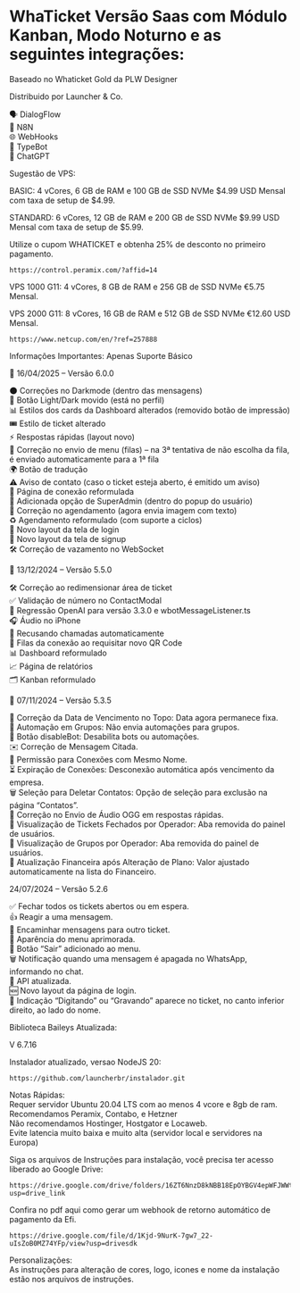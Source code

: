 # WhaTicket Versão Saas com Módulo Kanban, Modo Noturno e as seguintes integrações:</br>

Baseado no Whaticket Gold da PLW Designer

Distribuido por Launcher & Co.

🗣️ DialogFlow</br>
🔄 N8N</br>
🌐 WebHooks</br>
🤖 TypeBot</br>
💬 ChatGPT</br>

Sugestão de VPS:

BASIC: 4 vCores, 6 GB de RAM e 100 GB de SSD NVMe $4.99 USD Mensal com taxa de setup de $4.99.

STANDARD: 6 vCores, 12 GB de RAM e 200 GB de SSD NVMe $9.99 USD Mensal com taxa de setup de $5.99.

Utilize o cupom WHATICKET e obtenha 25% de desconto no primeiro pagamento.

```
https://control.peramix.com/?affid=14
```

VPS 1000 G11: 4 vCores, 8 GB de RAM e 256 GB de SSD NVMe €5.75 Mensal.

VPS 2000 G11: 8 vCores, 16 GB de RAM e 512 GB de SSD NVMe €12.60 USD Mensal.

```
https://www.netcup.com/en/?ref=257888
```

Informações Importantes:
Apenas Suporte Básico

📅 16/04/2025 – Versão 6.0.0

🌑 Correções no Darkmode (dentro das mensagens)</br>
🔄 Botão Light/Dark movido (está no perfil)</br>
📊 Estilos dos cards da Dashboard alterados (removido botão de impressão)</br>
🎟️ Estilo de ticket alterado</br>
⚡ Respostas rápidas (layout novo)</br>
📂 Correção no envio de menu (filas) – na 3ª tentativa de não escolha da fila, é enviado automaticamente para a 1ª fila</br>
🌍 Botão de tradução</br>
⚠️ Aviso de contato (caso o ticket esteja aberto, é emitido um aviso)</br>
🔧 Página de conexão reformulada</br>
👑 Adicionada opção de SuperAdmin (dentro do popup do usuário)</br>
📆 Correção no agendamento (agora envia imagem com texto)</br>
♻️ Agendamento reformulado (com suporte a ciclos)</br> 
🔐 Novo layout da tela de login</br>
📝 Novo layout da tela de signup</br>
🛠️ Correção de vazamento no WebSocket</br>

📅 13/12/2024 – Versão 5.5.0

🛠️ Correção ao redimensionar área de ticket</br>
✅ Validação de número no ContactModal</br>
🔄 Regressão OpenAI para versão 3.3.0 e wbotMessageListener.ts</br>
🎧 Áudio no iPhone</br>
📵 Recusando chamadas automaticamente</br>
📲 Filas da conexão ao requisitar novo QR Code</br>
📊 Dashboard reformulado</br>
📈 Página de relatórios</br>
🗂️ Kanban reformulado</br>

📅 07/11/2024 – Versão 5.3.5

📅 Correção da Data de Vencimento no Topo: Data agora permanece fixa. </br>
🔄 Automação em Grupos: Não envia automações para grupos. </br>
🚫 Botão disableBot: Desabilita bots ou automações. </br>
✉️ Correção de Mensagem Citada. </br>
🔗 Permissão para Conexões com Mesmo Nome. </br>
⏳ Expiração de Conexões: Desconexão automática após vencimento da empresa. </br>
🗑️ Seleção para Deletar Contatos: Opção de seleção para exclusão na página “Contatos”. </br>
🎵 Correção no Envio de Áudio OGG em respostas rápidas. </br>
📂 Visualização de Tickets Fechados por Operador: Aba removida do painel de usuários. </br>
📜 Visualização de Grupos por Operador: Aba removida do painel de usuários. </br>
💸 Atualização Financeira após Alteração de Plano: Valor ajustado automaticamente na lista do Financeiro. </br>

24/07/2024 – Versão 5.2.6

✅ Fechar todos os tickets abertos ou em espera. </br>
👍 Reagir a uma mensagem. </br>
🔄 Encaminhar mensagens para outro ticket. </br>
🎨 Aparência do menu aprimorada. </br>
🚪 Botão “Sair” adicionado ao menu. </br>
🗑️ Notificação quando uma mensagem é apagada no WhatsApp, informando no chat. </br>
🔄 API atualizada. </br>
🆕 Novo layout da página de login. </br>
💬 Indicação “Digitando” ou “Gravando” aparece no ticket, no canto inferior direito, ao lado do nome. </br>

Biblioteca Baileys Atualizada:</br>

V 6.7.16

Instalador atualizado, versao NodeJS 20:

```
https://github.com/launcherbr/instalador.git
```
Notas Rápidas: </br>
Requer servidor Ubuntu 20.04 LTS com ao menos 4 vcore e 8gb de ram.</br>
Recomendamos Peramix, Contabo, e Hetzner</br>
Não recomendamos Hostinger, Hostgator e Locaweb.</br>
Evite latencia muito baixa e muito alta (servidor local e servidores na Europa)</br>

Siga os arquivos de Instruções para instalação, você precisa ter acesso liberado ao Google Drive:

```
https://drive.google.com/drive/folders/16ZT6NnzD8kNBB18EpOYBGV4epWFJWWtZ?usp=drive_link
```

Confira no pdf aqui como gerar um webhook de retorno automático de pagamento da Efi.

```
https://drive.google.com/file/d/1Kjd-9NurK-7gw7_22-uIsZoB0MZ74YFp/view?usp=drivesdk
```
Personalizações:</br>
As instruções para alteração de cores, logo, icones e nome da instalação estão nos arquivos de instruções.
